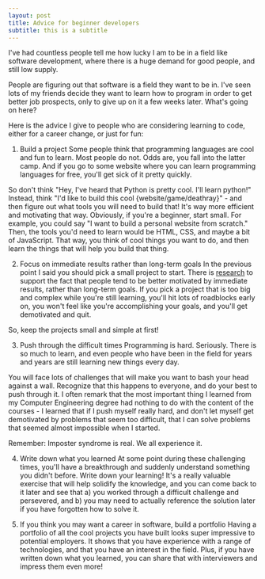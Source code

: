 ```yaml
---
layout: post
title: Advice for beginner developers
subtitle: this is a subtitle
---
```


I've had countless people tell me how lucky I am to be in a field like software 
development, where there is a huge demand for good people, and still low supply.

People are figuring out that software is a field they want to be in. I've seen lots 
of my friends decide they want to learn how to program in order to get better 
job prospects, only to give up on it a few weeks later. What's going on here?

Here is the advice I give to people who are considering learning to code, either 
for a career change, or just for fun:

1. Build a project
Some people think that programming languages are cool and fun to learn. Most people 
do not. Odds are, you fall into the latter camp. And if you go to some website 
where you can learn programming languages for free, you'll get sick of it pretty
quickly. 

So don't think "Hey, I've heard that Python is pretty cool. I'll learn python!"
Instead, think "I'd like to build this cool {website/game/deathray}" - and then figure out
what tools you will need to build that! It's way more efficient and motivating that way.
Obviously, if you're a beginner, start small. For example, you could say "I want to build a personal website from scratch."
Then, the tools you'd need to learn would be HTML, CSS, and maybe a bit of JavaScript.
That way, you think of cool things you want to do, and then learn the things that
will help you build that thing.

2. Focus on immediate results rather than long-term goals
In the previous point I said you should pick a small project to start. There is 
[research](http://michellesegar.com/organizations/) to support the fact that people
tend to be better motivated by immediate results, rather than long-term goals. If you pick a project
that is too big and complex while you're still learning, you'll hit lots of roadblocks 
early on, you won't feel like you're accomplishing your goals, and you'll get demotivated and quit.

So, keep the projects small and simple at first!

3. Push through the difficult times
Programming is hard. Seriously. There is so much to learn, and even people who have 
been in the field for years and years are still learning new things every day.

You will face lots of challenges that will make you want to bash your head against 
a wall. Recognize that this happens to everyone, and do your best to push through it.
I often remark that the most important thing I learned from my Computer Engineering degree 
had nothing to do with the content of the courses - I learned that if I push myself really 
hard, and don't let myself get demotivated by problems that seem too difficult, that I 
can solve problems that seemed almost impossible when I started.

Remember: Imposter syndrome is real. We all experience it.

4. Write down what you learned
At some point during these challenging times, you'll have a breakthrough and suddenly understand 
something you didn't before. Write down your learning! It's a really valuable 
exercise that will help solidify the knowledge, and you can come back to it
later and see that a) you worked through a difficult challenge and persevered, and 
b) you may need to actually reference the solution later if you have forgotten 
how to solve it.

5. If you think you may want a career in software, build a portfolio
Having a portfolio of all the cool projects you have built looks 
super impressive to potential employers. It shows that you have experience with a
range of technologies, and that you have an interest in the field. Plus, if you have written 
down what you learned, you can share that with interviewers and impress them even more!